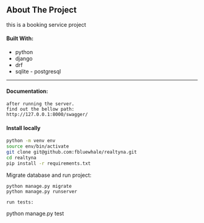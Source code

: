 ## About The Project
this is a booking service project


#### Built With:
  - python
  - django
  - drf
  - sqlite - postgresql
   ------------------------------------
#### Documentation:
    after running the server.
    find out the bellow path:
    http://127.0.0.1:8000/swagger/
#### Install locally
```bash
python -m venv env
source env/bin/activate
git clone git@github.com:fbluewhale/realtyna.git
cd realtyna
pip install -r requirements.txt
```

Migrate database and run project:
```
python manage.py migrate
python manage.py runserver

run tests:
```
python manage.py test
